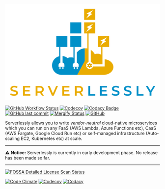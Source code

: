 ![Serverlessly Logo](https://github.com/ServerlesslyStack/Serverlessly/raw/main/assets/logo.png)

[![GitHub Workflow Status](https://img.shields.io/github/workflow/status/ServerlesslyStack/Serverlessly/Matrix%20Test?label=matrix%20test&logo=GitHub%20Actions&logoColor=%23FFF)](https://github.com/ServerlesslyStack/Serverlessly/actions?query=workflow%3A%22Matrix+Test%22) [![Codecov](https://img.shields.io/codecov/c/github/ServerlesslyStack/Serverlessly?label=coverage&logo=Codecov&token=XO1C4ATYMM)](https://codecov.io/gh/ServerlesslyStack/Serverlessly) [![Codacy Badge](https://app.codacy.com/project/badge/Grade/114b4d920d6243d9b6c9d560cd53f7c0)](https://www.codacy.com/gh/ServerlesslyStack/Serverlessly/dashboard?utm_source=github.com&utm_medium=referral&utm_content=ServerlesslyStack/Serverlessly&utm_campaign=Badge_Grade) [![GitHub last commit](https://img.shields.io/github/last-commit/ServerlesslyStack/Serverlessly?logo=github)](https://github.com/ServerlesslyStack/Serverlessly/commits/main) [![Mergify Status](https://img.shields.io/endpoint.svg?url=https://gh.mergify.io/badges/ServerlesslyStack/Serverlessly&style=flat)](https://github.com/ServerlesslyStack/Serverlessly/blob/main/.github/mergify.yml) [![GitHub](https://img.shields.io/github/license/ServerlesslyStack/Serverlessly?color=%2300cc00)](https://app.fossa.com/reports/b6bc87d4-04d0-44e6-bac5-14cc7991cbbd)

Serverlessly allows you to write _vendor-neutral_ cloud-native microservices which you can run on any FaaS (AWS Lambda, Azure Functions etc), CaaS (AWS Fargate, Google Cloud Run etc) or self-managed infrastructure (Auto-scaling EC2, Kubernetes etc) at scale.

---

:warning: **Notice:** Serverlessly is currently in early development phase. No release has been made so far.

---

[![FOSSA Detailed License Scan Status](https://app.fossa.com/api/projects/git%2Bgithub.com%2FServerlesslyStack%2FServerlessly.svg?type=large)](https://app.fossa.com/projects/git%2Bgithub.com%2FServerlesslyStack%2FServerlessly/)

[![Code Climate](https://img.shields.io/codeclimate/maintainability/ServerlesslyStack/Serverlessly?label=Code%20Climate&logo=code%20climate&style=for-the-badge)](https://codeclimate.com/github/ServerlesslyStack/Serverlessly/maintainability) [![Codecov](https://img.shields.io/codecov/c/github/ServerlesslyStack/Serverlessly?label=Codecov&logo=Codecov&style=for-the-badge&token=XO1C4ATYMM)](https://codecov.io/gh/ServerlesslyStack/Serverlessly) [![Codacy](https://img.shields.io/codacy/grade/114b4d920d6243d9b6c9d560cd53f7c0?label=Codacy&logo=codacy&style=for-the-badge)](https://www.codacy.com/gh/ServerlesslyStack/Serverlessly/dashboard)
